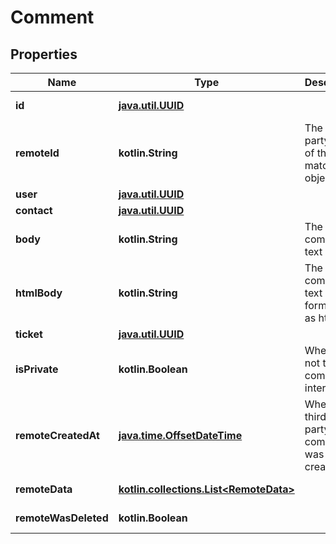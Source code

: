 
# Comment

## Properties
Name | Type | Description | Notes
------------ | ------------- | ------------- | -------------
**id** | [**java.util.UUID**](java.util.UUID.md) |  |  [optional] [readonly]
**remoteId** | **kotlin.String** | The third-party API ID of the matching object. |  [optional]
**user** | [**java.util.UUID**](java.util.UUID.md) |  |  [optional]
**contact** | [**java.util.UUID**](java.util.UUID.md) |  |  [optional]
**body** | **kotlin.String** | The comment&#39;s text body. |  [optional]
**htmlBody** | **kotlin.String** | The comment&#39;s text body formatted as html. |  [optional]
**ticket** | [**java.util.UUID**](java.util.UUID.md) |  |  [optional]
**isPrivate** | **kotlin.Boolean** | Whether or not the comment is internal. |  [optional]
**remoteCreatedAt** | [**java.time.OffsetDateTime**](java.time.OffsetDateTime.md) | When the third party&#39;s comment was created. |  [optional]
**remoteData** | [**kotlin.collections.List&lt;RemoteData&gt;**](RemoteData.md) |  |  [optional] [readonly]
**remoteWasDeleted** | **kotlin.Boolean** |  |  [optional] [readonly]



